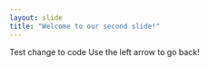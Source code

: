 ```yaml
---
layout: slide
title: "Welcome to our second slide!"
---
```

Test change to code
Use the left arrow to go back!
